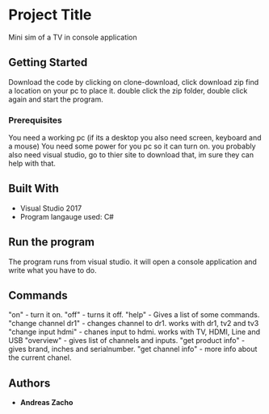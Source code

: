 # Project Title

Mini sim of a TV in console application

## Getting Started

Download the code by clicking on clone-download, click download zip find a location on your pc to place it.
double click the zip folder, double click again and start the program.


### Prerequisites

You need a working pc (if its a desktop you also need screen, keyboard and a mouse) 
You need some power for you pc so it can turn on.
you probably also need visual studio, go to thier site to download that, im sure they can help with that.

## Built With

* Visual Studio 2017
* Program langauge used: C#

## Run the program
The program runs from visual studio.
it will open a console application and write what you have to do.

## Commands
"on" - turn it on.
"off" - turns it off.
"help" - Gives a list of some commands.
"change channel dr1" - changes channel to dr1. works with dr1, tv2 and tv3
"change input hdmi" - chanes input to hdmi. works with TV, HDMI, Line and USB
"overview" - gives list of channels and inputs.
"get product info" - gives brand, inches and serialnumber.
"get channel info" - more info about the current chanel. 

## Authors

* **Andreas Zacho** 

